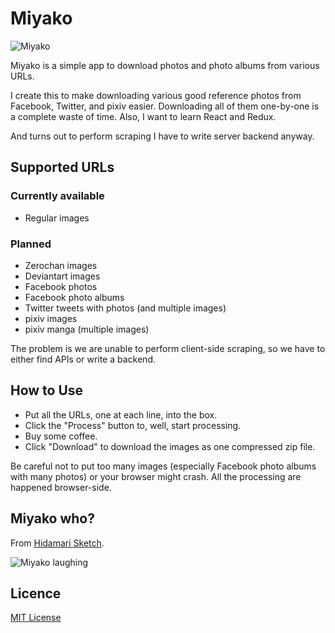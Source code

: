 # Miyako

![Miyako](https://i.imgur.com/yeiiB.gif)

Miyako is a simple app to download photos and photo albums from various URLs.

I create this to make downloading various good reference photos from Facebook, Twitter, and pixiv easier. Downloading all of them one-by-one is a complete waste of time. Also, I want to learn React and Redux.

And turns out to perform scraping I have to write server backend anyway.

## Supported URLs

### Currently available

  - Regular images

### Planned

  - Zerochan images
  - Deviantart images
  - Facebook photos
  - Facebook photo albums
  - Twitter tweets with photos (and multiple images)
  - pixiv images
  - pixiv manga (multiple images)

  The problem is we are unable to perform client-side scraping, so we have to either find APIs or write a backend.

## How to Use

  - Put all the URLs, one at each line, into the box.
  - Click the "Process" button to, well, start processing.
  - Buy some coffee.
  - Click "Download" to download the images as one compressed zip file.

Be careful not to put too many images (especially Facebook photo albums with many photos) or your browser might crash. All the processing are happened browser-side.

## Miyako who?

From [Hidamari Sketch](https://en.wikipedia.org/wiki/Hidamari_Sketch).

![Miyako laughing](http://www.ilbazardimari.net/wp-content/uploads/Hidamari-sketch-6.gif)

## Licence

[MIT License](LICENSE)
